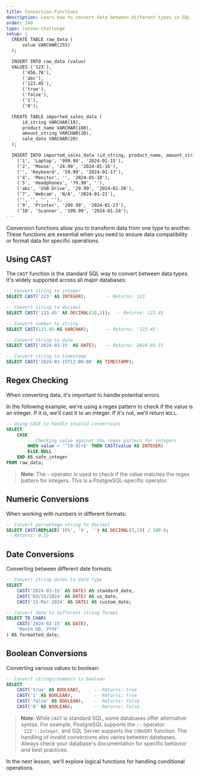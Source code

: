 ```yaml
---
title: Conversion Functions
description: Learn how to convert data between different types in SQL
order: 140
type: lesson-challenge
setup: |
  CREATE TABLE raw_data (
      value VARCHAR(255)
  );

  INSERT INTO raw_data (value) 
  VALUES ('123'), 
      ('456.78'), 
      ('abc'), 
      ('123.45'),
      ('true'),
      ('false'),
      ('1'),
      ('0');

  CREATE TABLE imported_sales_data (
      id_string VARCHAR(10),
      product_name VARCHAR(100),
      amount_string VARCHAR(20),
      sale_date VARCHAR(20)
  );

  INSERT INTO imported_sales_data (id_string, product_name, amount_string, sale_date) VALUES
    ('1', 'Laptop', '999.99', '2024-01-15'),
    ('2', 'Mouse', '24.99', '2024-01-16'),
    ('', 'Keyboard', '59.99', '2024-01-17'),
    ('4', 'Monitor', '', '2024-01-18'),
    ('5', 'Headphones', '79.99', ''),
    ('abc', 'USB Drive', '29.99', '2024-01-20'),
    ('7', 'Webcam', 'N/A', '2024-01-21'),
    ('', '', '', ''),
    ('9', 'Printer', '299.99', '2024-01-23'),
    ('10', 'Scanner', '199.99', '2024-01-24');
---
```


Conversion functions allow you to transform data from one type to another. These functions are essential when you need to ensure data compatibility or format data for specific operations.

## Using CAST

The `CAST` function is the standard SQL way to convert between data types. It's widely supported across all major databases:

```sql
-- Convert string to integer
SELECT CAST('123' AS INTEGER);       -- Returns: 123

-- Convert string to decimal
SELECT CAST('123.45' AS DECIMAL(10,2));  -- Returns: 123.45

-- Convert number to string
SELECT CAST(123.45 AS VARCHAR);      -- Returns: '123.45'

-- Convert string to date
SELECT CAST('2024-03-15' AS DATE);   -- Returns: 2024-03-15

-- Convert string to timestamp
SELECT CAST('2024-03-15T12:00:00' AS TIMESTAMP);
```

## Regex Checking

When converting data, it's important to handle potential errors.

In the following example, we're using a regex pattern to check if the value is an integer. If it is, we'll cast it to an integer. If it's not, we'll return `NULL`.

```sql
-- Using CASE to handle invalid conversions
SELECT
    CASE
        -- Checking value against the regex pattern for integers
        WHEN value ~ '^[0-9]+$' THEN CAST(value AS INTEGER)
        ELSE NULL
    END AS safe_integer
FROM raw_data;
```

> **Note**: The `~` operator is used to check if the value matches the regex pattern for integers. This is a PostgreSQL-specific operator.

## Numeric Conversions

When working with numbers in different formats:

```sql
-- Convert percentage string to decimal
SELECT CAST(REPLACE('15%', '%', '') AS DECIMAL(5,2)) / 100.0;
-- Returns: 0.15
```

## Date Conversions

Converting between different date formats:

```sql
-- Convert string dates to date type
SELECT
    CAST('2024-03-15' AS DATE) AS standard_date,
    CAST('03/15/2024' AS DATE) AS us_date,
    CAST('15-Mar-2024' AS DATE) AS custom_date;

-- Convert date to different string format
SELECT TO_CHAR(
    CAST('2024-03-15' AS DATE),
    'Month DD, YYYY'
) AS formatted_date;
```

## Boolean Conversions

Converting various values to boolean:

```sql
-- Convert strings/numbers to boolean
SELECT
    CAST('true' AS BOOLEAN),     -- Returns: true
    CAST('1' AS BOOLEAN),        -- Returns: true
    CAST('false' AS BOOLEAN),    -- Returns: false
    CAST('0' AS BOOLEAN);        -- Returns: false
```

> **Note**: While `CAST` is standard SQL, some databases offer alternative syntax. For example, PostgreSQL supports the `::` operator `'123'::integer`, and SQL Server supports the `CONVERT` function. The handling of invalid conversions also varies between databases. Always check your database's documentation for specific behavior and best practices.

In the next lesson, we'll explore logical functions for handling conditional operations.
